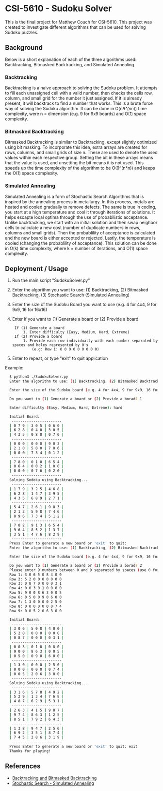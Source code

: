 
# CSI-5610 - Sudoku Solver

This is the final project for Matthew Couch for CSI-5610. This project was created to investigate different algorithms that can be used for solving Sudoku puzzles. 


## Background

Below is a short explanation of each of the three algorithms used: Backtracking, Bitmasked Backtracking, and Simulated Annealing

### Backtracking

Backtracking is a naive approach to solving the Sudoku problem. It attempts to fill each unassigned cell with a valid number, then checks the cells row, column, and small grid for the number it just assigned. If it is already present, it will backtrack to find a number that works. This is a brute force way of solving the Sudoku algorithm. It can be done in O(n*9^(n*n)) time complexity, were n = dimension (e.g. 9 for 9x9 boards) and O(1) space complexity. 

### Bitmasked Backtracking

Bitmasked Backtracking is similar to Backtracking, except slightly optimized using bit masking. To incorporate this idea, extra arrays are created for rows, columns, and small grids of size n. These are used to denote the used values within each respective group. Setting the bit in these arrays means that the value is used, and unsetting the bit means it is not used. This speeds up the time complexity of the algorithm to be O(9^(n*n)) and keeps the O(1) space complexity. 

### Simulated Annealing

Simulated Annealing is a form of Stochastic Search Algorithms that is inspired by the annealing process in metallurgy. In this process, metals are heated and cooled gradually to remove defects. The same is true in coding, you start at a high temperature and cool it through iterations of solutions. It helps escapte local optima through the use of probabilistic acceptance. Unlike backtracking, we start with an initial solution and then swap neighbor cells to calculate a new cost (number of duplicate numbers in rows, columns and small grids). Then the probablility of acceptance is calculated and the new board is either accepted or rejected. Lastly, the temperature is cooled (changing the probablility of acceptance). This solution can be done in O(k) time complexity, where k = number of iterations, and O(1) space complexity. 
## Deployment / Usage

1. Run the main script "SudokuSolver.py"
2. Enter the algorithm you want to use: (1) Backtracking, (2) Bitmasked Backtracking, (3) Stochastic Search (Simulated Annealing)
3. Enter the size of the Sudoku Board you want to use (e.g. 4 for 4x4, 9 for 9x9, 16 for 16x16)
4. Enter if you want to (1) Generate a board or (2) Provide a board

        If (1) Generate a board
            1. Enter difficulty (Easy, Medium, Hard, Extreme)
        If (2) Provide a board
            1. Provide each row individually with each number separated by spaces and holes represented by 0's
                (e.g: Row 1: 0 0 0 0 0 0 0 0 0)
5. Enter to repeat, or type "exit" to quit application


Example: 
```bash
  $ python3 ./SudokuSolver.py 
  Enter the algorithm to use: (1) Backtracking, (2) Bitmasked Backtracking, (3) Stochastic Search (Simulated Annealing): 1

  Enter the size of the Sudoku board (e.g. 4 for 4x4, 9 for 9x9, 16 for 16x16): 9

  Do you want to (1) Generate a board or (2) Provide a borad? 1

  Enter difficulty (Easy, Medium, Hard, Extreme): hard

  Initial Board:
   -----------------------
  | 0 7 9 | 3 0 5 | 0 6 0 |
  | 6 2 8 | 0 4 0 | 3 0 5 |
  | 4 3 5 | 0 8 0 | 0 7 0 |
   -----------------------
  | 0 0 0 | 0 0 0 | 9 0 3 |
  | 2 1 0 | 5 0 0 | 7 0 6 |
  | 0 0 0 | 7 3 4 | 0 1 2 |
   -----------------------
  | 7 8 0 | 0 1 0 | 6 5 4 |
  | 0 6 4 | 0 0 2 | 1 0 0 |
  | 0 0 0 | 0 7 6 | 0 2 0 |
   -----------------------
  Solving Sodoku using Backtracking...
   -----------------------
  | 1 7 9 | 3 2 5 | 4 6 8 |
  | 6 2 8 | 1 4 7 | 3 9 5 |
  | 4 3 5 | 6 8 9 | 2 7 1 |
   -----------------------
  | 5 4 7 | 2 6 1 | 9 8 3 |
  | 2 1 3 | 5 9 8 | 7 4 6 |
  | 8 9 6 | 7 3 4 | 5 1 2 |
   -----------------------
  | 7 8 2 | 9 1 3 | 6 5 4 |
  | 9 6 4 | 8 5 2 | 1 3 7 |
  | 3 5 1 | 4 7 6 | 8 2 9 |
   -----------------------
  Press Enter to generate a new board or 'exit' to quit:
  Enter the algorithm to use: (1) Backtracking, (2) Bitmasked Backtracking, (3) Stochastic Search (Simulated Annealing): 1

  Enter the size of the Sudoku board (e.g. 4 for 4x4, 9 for 9x9, 16 for 16x16): 9

  Do you want to (1) Generate a board or (2) Provide a borad? 2
  Please enter 9 numbers between 0 and 9 separated by spaces (use 0 for empty cells):
  Row 1: 3 0 6 5 0 8 4 0 0
  Row 2: 5 2 0 0 0 0 0 0 0
  Row 3: 0 8 7 0 0 0 0 3 1
  Row 4: 0 0 3 0 1 0 0 8 0
  Row 5: 9 0 0 8 6 3 0 0 5
  Row 6: 0 5 0 0 9 0 6 0 0
  Row 7: 1 3 0 0 0 0 2 5 0
  Row 8: 0 0 0 0 0 0 0 7 4
  Row 9: 0 0 5 2 0 6 3 0 0

  Initial Board:
   -----------------------
  | 3 0 6 | 5 0 8 | 4 0 0 |
  | 5 2 0 | 0 0 0 | 0 0 0 |
  | 0 8 7 | 0 0 0 | 0 3 1 |
   -----------------------
  | 0 0 3 | 0 1 0 | 0 8 0 |
  | 9 0 0 | 8 6 3 | 0 0 5 |
  | 0 5 0 | 0 9 0 | 6 0 0 |
   -----------------------
  | 1 3 0 | 0 0 0 | 2 5 0 |
  | 0 0 0 | 0 0 0 | 0 7 4 |
  | 0 0 5 | 2 0 6 | 3 0 0 |
   -----------------------
  Solving Sodoku using Backtracking...
   -----------------------
  | 3 1 6 | 5 7 8 | 4 9 2 |
  | 5 2 9 | 1 3 4 | 7 6 8 |
  | 4 8 7 | 6 2 9 | 5 3 1 |
   -----------------------
  | 2 6 3 | 4 1 5 | 9 8 7 |
  | 9 7 4 | 8 6 3 | 1 2 5 |
  | 8 5 1 | 7 9 2 | 6 4 3 |
   -----------------------
  | 1 3 8 | 9 4 7 | 2 5 6 |
  | 6 9 2 | 3 5 1 | 8 7 4 |
  | 7 4 5 | 2 8 6 | 3 1 9 |
   -----------------------
  Press Enter to generate a new board or 'exit' to quit: exit
  Thanks for playing!
```


## References

 - [Backtracking and Bitmasked Backtracking](https://www.geeksforgeeks.org/sudoku-backtracking-7/)
 - [Stochastic Search - Simulated Annealing](https://www.geeksforgeeks.org/local-search-algorithm-in-artificial-intelligence/#2-simulated-annealing)

